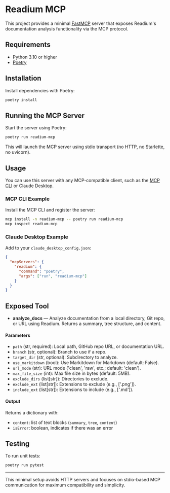 # Readium MCP

This project provides a minimal [FastMCP](https://modelcontextprotocol.io) server that exposes Readium's documentation analysis functionality via the MCP protocol.

## Requirements

- Python 3.10 or higher
- [Poetry](https://python-poetry.org/)

## Installation

Install dependencies with Poetry:

```bash
poetry install
```

## Running the MCP Server

Start the server using Poetry:

```bash
poetry run readium-mcp
```

This will launch the MCP server using stdio transport (no HTTP, no Starlette, no uvicorn).

## Usage

You can use this server with any MCP-compatible client, such as the [MCP CLI](https://github.com/modelcontextprotocol/cli) or Claude Desktop.

### MCP CLI Example

Install the MCP CLI and register the server:

```bash
mcp install -n readium-mcp -- poetry run readium-mcp
mcp inspect readium-mcp
```

### Claude Desktop Example

Add to your `claude_desktop_config.json`:

```json
{
  "mcpServers": {
    "readium": {
      "command": "poetry",
      "args": ["run", "readium-mcp"]
    }
  }
}
```

## Exposed Tool

- **analyze_docs** — Analyze documentation from a local directory, Git repo, or URL using Readium. Returns a summary, tree structure, and content.

#### Parameters

- `path` (str, required): Local path, GitHub repo URL, or documentation URL.
- `branch` (str, optional): Branch to use if a repo.
- `target_dir` (str, optional): Subdirectory to analyze.
- `use_markitdown` (bool): Use Markitdown for Markdown (default: False).
- `url_mode` (str): URL mode ('clean', 'raw', etc.; default: 'clean').
- `max_file_size` (int): Max file size in bytes (default: 5MB).
- `exclude_dirs` (list[str]): Directories to exclude.
- `exclude_ext` (list[str]): Extensions to exclude (e.g., ['.png']).
- `include_ext` (list[str]): Extensions to include (e.g., ['.md']).

#### Output

Returns a dictionary with:
- `content`: list of text blocks (`summary`, `tree`, `content`)
- `isError`: boolean, indicates if there was an error

## Testing

To run unit tests:

```bash
poetry run pytest
```

---

This minimal setup avoids HTTP servers and focuses on stdio-based MCP communication for maximum compatibility and simplicity.
